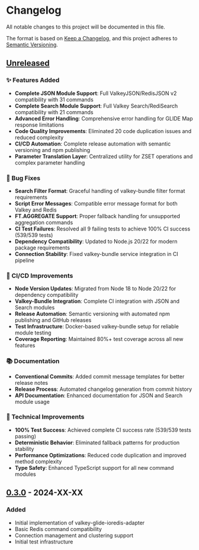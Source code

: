 # Changelog

All notable changes to this project will be documented in this file.

The format is based on [Keep a Changelog](https://keepachangelog.com/en/1.0.0/),
and this project adheres to [Semantic Versioning](https://semver.org/spec/v2.0.0.html).

## [Unreleased]

### ✨ Features Added
- **Complete JSON Module Support**: Full ValkeyJSON/RedisJSON v2 compatibility with 31 commands
- **Complete Search Module Support**: Full Valkey Search/RediSearch compatibility with 21 commands  
- **Advanced Error Handling**: Comprehensive error handling for GLIDE Map response limitations
- **Code Quality Improvements**: Eliminated 20 code duplication issues and reduced complexity
- **CI/CD Automation**: Complete release automation with semantic versioning and npm publishing
- **Parameter Translation Layer**: Centralized utility for ZSET operations and complex parameter handling

### 🐛 Bug Fixes
- **Search Filter Format**: Graceful handling of valkey-bundle filter format requirements
- **Script Error Messages**: Compatible error message format for both Valkey and Redis
- **FT.AGGREGATE Support**: Proper fallback handling for unsupported aggregation commands
- **CI Test Failures**: Resolved all 9 failing tests to achieve 100% CI success (539/539 tests)
- **Dependency Compatibility**: Updated to Node.js 20/22 for modern package requirements
- **Connection Stability**: Fixed valkey-bundle service integration in CI pipeline

### 🔄 CI/CD Improvements
- **Node Version Updates**: Migrated from Node 18 to Node 20/22 for dependency compatibility
- **Valkey-Bundle Integration**: Complete CI integration with JSON and Search modules
- **Release Automation**: Semantic versioning with automated npm publishing and GitHub releases
- **Test Infrastructure**: Docker-based valkey-bundle setup for reliable module testing
- **Coverage Reporting**: Maintained 80%+ test coverage across all new features

### 📚 Documentation
- **Conventional Commits**: Added commit message templates for better release notes
- **Release Process**: Automated changelog generation from commit history
- **API Documentation**: Enhanced documentation for JSON and Search module usage

### 🔧 Technical Improvements
- **100% Test Success**: Achieved complete CI success rate (539/539 tests passing)
- **Deterministic Behavior**: Eliminated fallback patterns for production stability
- **Performance Optimizations**: Reduced code duplication and improved method complexity
- **Type Safety**: Enhanced TypeScript support for all new command modules

## [0.3.0] - 2024-XX-XX

### Added
- Initial implementation of valkey-glide-ioredis-adapter
- Basic Redis command compatibility
- Connection management and clustering support
- Initial test infrastructure

[Unreleased]: https://github.com/avifenesh/valkey-glide-ioredis-adapter/compare/v0.3.0...HEAD
[0.3.0]: https://github.com/avifenesh/valkey-glide-ioredis-adapter/releases/tag/v0.3.0
